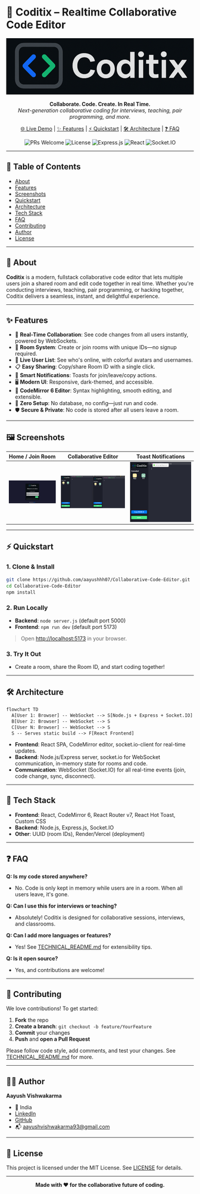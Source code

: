 # 🚀 Coditix – Realtime Collaborative Code Editor

![Coditix Banner](src/assets/logo.png)

<p align="center">
  <b>Collaborate. Code. Create. In Real Time.</b><br>
  <i>Next-generation collaborative coding for interviews, teaching, pair programming, and more.</i>
</p>

<p align="center">
  <a href="https://collaborative-code-editor-rho.vercel.app/">🌐 Live Demo</a> |
  <a href="#-features">✨ Features</a> |
  <a href="#-quickstart">⚡ Quickstart</a> |
  <a href="#-architecture">🛠️ Architecture</a> |
  <a href="#-faq">❓ FAQ</a>
</p>

<p align="center">
  <img src="https://img.shields.io/badge/PRs-welcome-brightgreen.svg" alt="PRs Welcome"/>
  <img src="https://img.shields.io/github/license/aayushhh07/Collaborative-Code-Editor" alt="License"/>
  <img src="https://img.shields.io/badge/Backend-Express.js-blue" alt="Express.js"/>
  <img src="https://img.shields.io/badge/Frontend-React-blueviolet" alt="React"/>
  <img src="https://img.shields.io/badge/Realtime-Socket.IO-ffca28" alt="Socket.IO"/>
</p>

---

## 📑 Table of Contents
- [About](#-about)
- [Features](#-features)
- [Screenshots](#-screenshots)
- [Quickstart](#-quickstart)
- [Architecture](#-architecture)
- [Tech Stack](#-tech-stack)
- [FAQ](#-faq)
- [Contributing](#-contributing)
- [Author](#-author)
- [License](#-license)

---

## 🧐 About
**Coditix** is a modern, fullstack collaborative code editor that lets multiple users join a shared room and edit code together in real time. Whether you're conducting interviews, teaching, pair programming, or hacking together, Coditix delivers a seamless, instant, and delightful experience.

---

## ✨ Features

- 🔄 **Real-Time Collaboration**: See code changes from all users instantly, powered by WebSockets.
- 🔗 **Room System**: Create or join rooms with unique IDs—no signup required.
- 👥 **Live User List**: See who's online, with colorful avatars and usernames.
- 📋 **Easy Sharing**: Copy/share Room ID with a single click.
- 🔔 **Smart Notifications**: Toasts for join/leave/copy actions.
- 🖥️ **Modern UI**: Responsive, dark-themed, and accessible.
- 📝 **CodeMirror 6 Editor**: Syntax highlighting, smooth editing, and extensible.
- 🚀 **Zero Setup**: No database, no config—just run and code.
- 🛡️ **Secure & Private**: No code is stored after all users leave a room.

---

## 🖼️ Screenshots

| Home / Join Room | Collaborative Editor | Toast Notifications |
|:---:|:---:|:---:|
| ![Home Page](public/home.png) | ![Editor Page](public/collab.png) | ![Joined Toast](public/joined.png) |

---

## ⚡ Quickstart

### 1. Clone & Install
```bash
git clone https://github.com/aayushhh07/Collaborative-Code-Editor.git
cd Collaborative-Code-Editor
npm install
```

### 2. Run Locally
- **Backend**: `node server.js` (default port 5000)
- **Frontend**: `npm run dev` (default port 5173)

> Open [http://localhost:5173](http://localhost:5173) in your browser.

### 3. Try It Out
- Create a room, share the Room ID, and start coding together!

---

## 🛠️ Architecture

```mermaid
flowchart TD
  A[User 1: Browser] -- WebSocket --> S[Node.js + Express + Socket.IO]
  B[User 2: Browser] -- WebSocket --> S
  C[User N: Browser] -- WebSocket --> S
  S -- Serves static build --> F[React Frontend]
```

- **Frontend**: React SPA, CodeMirror editor, socket.io-client for real-time updates.
- **Backend**: Node.js/Express server, socket.io for WebSocket communication, in-memory state for rooms and code.
- **Communication**: WebSocket (Socket.IO) for all real-time events (join, code change, sync, disconnect).

---

## 🧩 Tech Stack

- **Frontend**: React, CodeMirror 6, React Router v7, React Hot Toast, Custom CSS
- **Backend**: Node.js, Express.js, Socket.IO
- **Other**: UUID (room IDs), Render/Vercel (deployment)

---

## ❓ FAQ

**Q: Is my code stored anywhere?**
- No. Code is only kept in memory while users are in a room. When all users leave, it's gone.

**Q: Can I use this for interviews or teaching?**
- Absolutely! Coditix is designed for collaborative sessions, interviews, and classrooms.

**Q: Can I add more languages or features?**
- Yes! See [TECHNICAL_README.md](TECHNICAL_README.md) for extensibility tips.

**Q: Is it open source?**
- Yes, and contributions are welcome!

---

## 🤝 Contributing

We love contributions! To get started:
1. **Fork** the repo
2. **Create a branch**: `git checkout -b feature/YourFeature`
3. **Commit** your changes
4. **Push** and **open a Pull Request**

Please follow code style, add comments, and test your changes. See [TECHNICAL_README.md](TECHNICAL_README.md) for more.

---

## 👨‍💻 Author

**Aayush Vishwakarma**
- 📍 India
- [LinkedIn](https://www.linkedin.com/in/aayush-vishwakarma-68a8a92a1)
- [GitHub](https://github.com/Aayushhh07)
- 📬 aayushvishwakarma93@gmail.com

---

## 📄 License

This project is licensed under the MIT License. See [LICENSE](LICENSE) for details.

---

<p align="center">
  <b>Made with ❤️ for the collaborative future of coding.</b>
</p>







